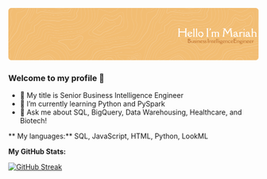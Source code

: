 ![Github Header](https://github.com/MariahMendoza/MariahMendoza/blob/main/assets/github-header-image%20(1).png)

### Welcome to my profile 👋
- 🔭 My title is Senior Business Intelligence Engineer
- 🌱 I’m currently learning Python and PySpark
- 💬 Ask me about SQL, BigQuery, Data Warehousing, Healthcare, and Biotech!

** My languages:** SQL, JavaScript, HTML, Python, LookML

**My GitHub Stats:**


[![GitHub Streak](http://github-readme-streak-stats.herokuapp.com?user=MariahMendoza&theme=onedark&mode=weekly)](https://git.io/streak-stats)

